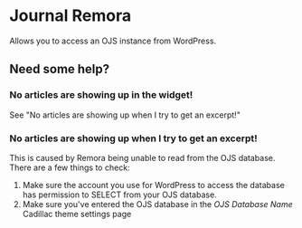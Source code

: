 # Journal Remora

Allows you to access an OJS instance from WordPress.

## Need some help?

### No articles are showing up in the widget!

See "No articles are showing up when I try to get an excerpt!"

### No articles are showing up when I try to get an excerpt!

This is caused by Remora being unable to read from the OJS database. There are a few things to check:

1. Make sure the account you use for WordPress to access the database has permission to SELECT from your OJS database.
2. Make sure you've entered the OJS database in the _OJS Database Name_ Cadillac theme settings page
